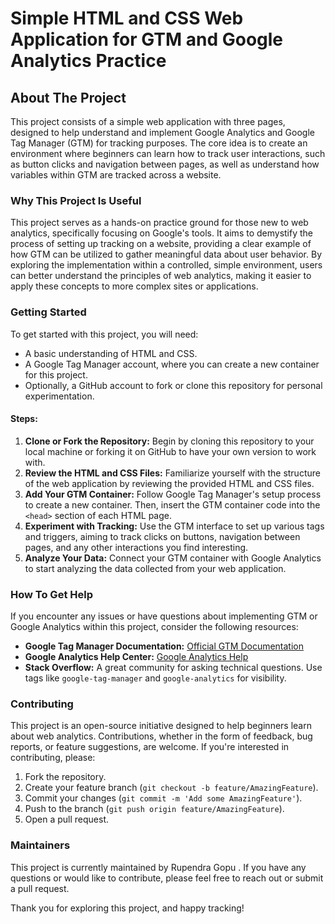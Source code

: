 # Simple HTML and CSS Web Application for GTM and Google Analytics Practice

## About The Project

This project consists of a simple web application with three pages, designed to help understand and implement Google Analytics and Google Tag Manager (GTM) for tracking purposes. The core idea is to create an environment where beginners can learn how to track user interactions, such as button clicks and navigation between pages, as well as understand how variables within GTM are tracked across a website.

### Why This Project Is Useful

This project serves as a hands-on practice ground for those new to web analytics, specifically focusing on Google's tools. It aims to demystify the process of setting up tracking on a website, providing a clear example of how GTM can be utilized to gather meaningful data about user behavior. By exploring the implementation within a controlled, simple environment, users can better understand the principles of web analytics, making it easier to apply these concepts to more complex sites or applications.

### Getting Started

To get started with this project, you will need:

- A basic understanding of HTML and CSS.
- A Google Tag Manager account, where you can create a new container for this project.
- Optionally, a GitHub account to fork or clone this repository for personal experimentation.

#### Steps:

1. **Clone or Fork the Repository:** Begin by cloning this repository to your local machine or forking it on GitHub to have your own version to work with.
2. **Review the HTML and CSS Files:** Familiarize yourself with the structure of the web application by reviewing the provided HTML and CSS files.
3. **Add Your GTM Container:** Follow Google Tag Manager's setup process to create a new container. Then, insert the GTM container code into the `<head>` section of each HTML page.
4. **Experiment with Tracking:** Use the GTM interface to set up various tags and triggers, aiming to track clicks on buttons, navigation between pages, and any other interactions you find interesting.
5. **Analyze Your Data:** Connect your GTM container with Google Analytics to start analyzing the data collected from your web application.

### How To Get Help

If you encounter any issues or have questions about implementing GTM or Google Analytics within this project, consider the following resources:

- **Google Tag Manager Documentation:** [Official GTM Documentation](https://support.google.com/tagmanager)
- **Google Analytics Help Center:** [Google Analytics Help](https://support.google.com/analytics)
- **Stack Overflow:** A great community for asking technical questions. Use tags like `google-tag-manager` and `google-analytics` for visibility.

### Contributing

This project is an open-source initiative designed to help beginners learn about web analytics. Contributions, whether in the form of feedback, bug reports, or feature suggestions, are welcome. If you're interested in contributing, please:

1. Fork the repository.
2. Create your feature branch (`git checkout -b feature/AmazingFeature`).
3. Commit your changes (`git commit -m 'Add some AmazingFeature'`).
4. Push to the branch (`git push origin feature/AmazingFeature`).
5. Open a pull request.

### Maintainers

This project is currently maintained by Rupendra Gopu . If you have any questions or would like to contribute, please feel free to reach out or submit a pull request.

Thank you for exploring this project, and happy tracking!
